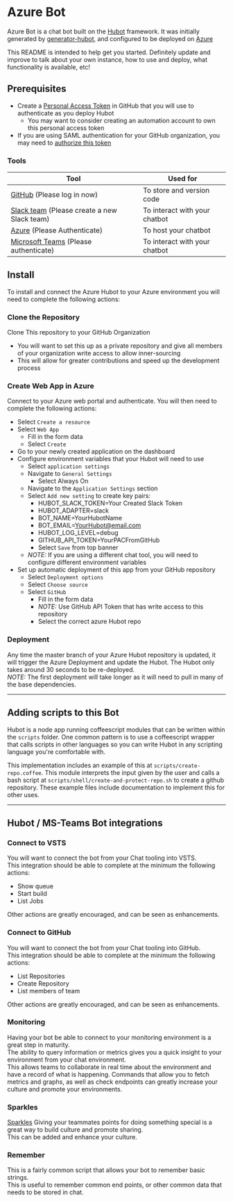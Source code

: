 # Azure Bot


Azure Bot is a chat bot built on the [Hubot][hubot] framework. It was initially generated by [generator-hubot][generator-hubot], and configured to be deployed on [Azure](azure)

This README is intended to help get you started. Definitely update and improve to talk about your own instance, how to use and deploy, what functionality is available, etc!

[azure]: https://azure.microsoft.com/en-us/
[hubot]: http://hubot.github.com
[generator-hubot]: https://github.com/github/generator-hubot

## Prerequisites
- Create a [Personal Access Token](https://help.github.com/articles/creating-a-personal-access-token-for-the-command-line/) in GitHub that you will use to authenticate as you deploy Hubot
  - You may want to consider creating an automation account to own this personal access token
- If you are using SAML authentication for your GitHub organization, you may need to [authorize this token](https://help.github.com/articles/authorizing-a-personal-access-token-for-use-with-a-saml-single-sign-on-organization/)

### Tools

Tool | Used for
--- | ---
[GitHub](https://github.com) (Please log in now) | To store and version code
[Slack team](https://slack.com/get-started#create) (Please create a new Slack team) | To interact with your chatbot
[Azure](https://azure.microsoft.com/en-us/) (Please Authenticate) | To host your chatbot
[Microsoft Teams](https://products.office.com/en-us/microsoft-teams/group-chat-software) (Please authenticate) | To interact with your chatbot


## Install
To install and connect the Azure Hubot to your Azure environment you will need to complete the following actions:

### Clone the Repository
Clone This repository to your GitHub Organization
- You will want to set this up as a private repository and give all members of your organization write access to allow inner-sourcing
- This will allow for greater contributions and speed up the development process

### Create Web App in Azure  
Connect to your Azure web portal and authenticate. You will then need to complete the following actions:  
- Select `Create a resource`
- Select `Web App`
  - Fill in the form data
  - Select `Create`
- Go to your newly created application on the dashboard
- Configure environment variables that your Hubot will need to use
  - Select `application settings`
  - Navigate to `General Settings`
    - Select Always On
  - Navigate to the `Application Settings` section
  - Select `Add new setting` to create key pairs:
    - HUBOT_SLACK_TOKEN=Your Created Slack Token
    - HUBOT_ADAPTER=slack
    - BOT_NAME=YourHubotName
    - BOT_EMAIL=YourHubot@email.com
    - HUBOT_LOG_LEVEL=debug
    - GITHUB_API_TOKEN=YourPACFromGitHub
    - Select `Save` from top banner
  - *NOTE:* If you are using a different chat tool, you will need to configure different environment variables
- Set up automatic deployment of this app from your GitHub repository
  - Select `Deployment options`
  - Select `Choose source`
  - Select `GitHub`
    - Fill in the form data
    - *NOTE:* Use GitHub API Token that has write access to this repository
    - Select the correct azure Hubot repo


### Deployment
Any time the master branch of your Azure Hubot repository is updated, it will trigger the Azure Deployment and update the Hubot. The Hubot only takes around 30 seconds to be re-deployed.   
*NOTE:* The first deployment will take longer as it will need to pull in many of the base dependencies.

-------------------------------------

## Adding scripts to this Bot
Hubot is a node app running coffeescript modules that can be written within the `scripts` folder. One common pattern is to use a coffeescript wrapper that calls scripts in other languages so you can write Hubot in any scripting language you're comfortable with.

This implementation includes an example of this at `scripts/create-repo.coffee`. This module interprets the input given by the user and calls a bash script at `scripts/shell/create-and-protect-repo.sh` to create a github repository. These example files include documentation to implement this for other uses.

-------------------------------------

## Hubot / MS-Teams Bot integrations

### Connect to VSTS
You will want to connect the bot from your Chat tooling into VSTS.  
This integration should be able to complete at the minimum the following actions:
- Show queue
- Start build
- List Jobs

Other actions are greatly encouraged, and can be seen as enhancements.

### Connect to GitHub
You will want to connect the bot from your Chat tooling into GitHub.  
This integration should be able to complete at the minimum the following actions:
- List Repositories
- Create Repository
- List members of team

Other actions are greatly encouraged, and can be seen as enhancements.

### Monitoring
Having your bot be able to connect to your monitoring environment is a great step in maturity.  
The ability to query information or metrics gives you a quick insight to your environment from your chat environment.  
This allows teams to collaborate in real time about the environment and have a record of what is happening.
Commands that allow you to fetch metrics and graphs, as well as check endpoints can greatly increase your culture and promote your environments.  


### Sparkles
[Sparkles](https://github.com/pmn/sparkles/blob/master/scripts/sparkles.coffee)
Giving your teammates points for doing something special is a great way to build culture and promote sharing.  
This can be added and enhance your culture.  

### Remember
This is a fairly common script that allows your bot to remember basic strings.  
This is useful to remember common end points, or other common data that needs to be stored in chat.
